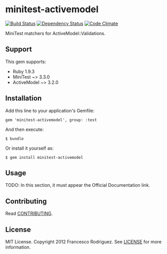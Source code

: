 # minitest-activemodel

[![Build Status](https://secure.travis-ci.org/frodsan/minitest-activemodel.png?branch=master&.png)](http://travis-ci.org/frodsan/minitest-activemodel)
[![Dependency Status](https://gemnasium.com/frodsan/minitest-activemodel.png)](https://gemnasium.com/frodsan/minitest-activemodel)
[![Code Climate](https://codeclimate.com/badge.png)](https://codeclimate.com/github/frodsan/minitest-activemodel)

MiniTest matchers for ActiveModel::Validations.

## Support

This gem supports:

+ Ruby 1.9.3
+ MiniTest ~> 3.3.0
+ ActiveModel ~> 3.2.0

## Installation

Add this line to your application's Gemfile:

    gem 'minitest-activemodel', group: :test

And then execute:

    $ bundle

Or install it yourself as:

    $ gem install minitest-activemodel

## Usage

TODO: In this section, it must appear the Official Documentation link.

## Contributing

Read [CONTRIBUTING](https://github.com/frodsan/minitest-activemodel/blob/master/CONTRIBUTING.md).

## License

MIT License. Copyright 2012 Francesco Rodriguez. See [LICENSE](https://github.com/frodsan/minitest-activemodel/blob/master/LICENSE.md)
for more information.
